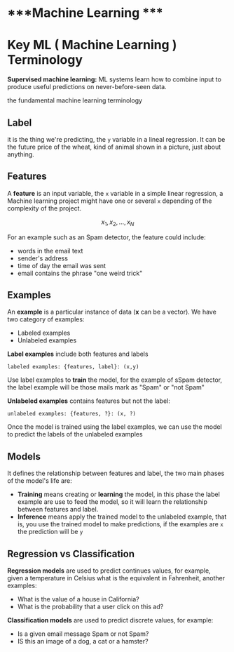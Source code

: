 ***Machine Learning ***
=======================

# Key ML ( Machine Learning ) Terminology



__Supervised machine learning:__ ML systems learn how to combine input to produce useful predictions on never-before-seen data.

the fundamental machine learning terminology

## Label

it is the thing we're predicting, the `y` variable in a lineal regression.
It can be the future price of the wheat, kind of animal shown in a picture, just about anything.

## Features

A **feature** is an input variable, the `x` variable in a simple linear regression, a Machine learning project might have one or several `x` depending of the complexity of the project.


$$
x_1, x_2, ... , x_N
$$


For an example such as an Spam detector, the feature could include:

* words in the email text
* sender's address
* time of day the email was sent
* email contains the phrase "one weird trick"

## Examples

An **example** is a particular instance of data (**x** can be a vector).
We have two category of examples:

* Labeled examples
* Unlabeled examples

**Label examples** include both features and labels

`labeled examples: {features, label}: (x,y)`

Use label examples to **train** the model, for the example of sSpam detector, the label  example will be those mails mark as "Spam" or "not Spam"

**Unlabeled examples** contains features but not the label:

`unlabeled examples: {features, ?}: (x, ?)`

Once the model is trained using the label examples, we can use the model to predict the labels of the unlabeled examples

## Models

It defines the relationship between features and label, the two main phases of the model's life are:

* **Training** means creating or **learning** the model, in this phase the label example are use to feed the model, so it will learn the relationship between features and label.
* **Inference** means apply the trained model to the unlabeled example, that is, you use the trained model to make predictions, if the examples are `x` the prediction will be `y` 

## Regression vs Classification

**Regression models** are used to predict continues values, for example, given a temperature in Celsius what is the equivalent in Fahrenheit, another examples:

* What is the value of a house in California?
* What is the probability that a user click on this ad?

**Classification models** are used to predict discrete values, for example:

* Is a given email message Spam or not Spam?
* IS this an image of a dog, a cat or a hamster?